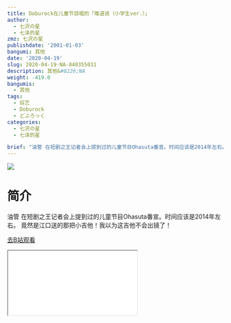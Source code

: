 ```yaml
---
title: Doburock在儿童节目唱的「难道说（小学生ver.）」
author:
  - 七沢の星
  - 七泽的星
zmz: 七沢の星
publishdate: '2001-01-03'
bangumi: 其他
date: '2020-04-19'
slug: 2020-04-19-NA-840355031
description: 其他&#8226;NA
weight: -419.0
bangumis:
  - 其他
tags:
  - 综艺
  - Doburock
  - どぶろっく
categories:
  - 七沢の星
  - 七泽的星

brief: "油管 在短剧之王记者会上提到过的儿童节目Ohasuta番宣。时间应该是2014年左右。 竟然是江口送的那把小吉他！我以为这吉他不会出镜了！"
---
```

![](https://raw.githubusercontent.com/tcgriffith/owaraisite/master/static/tmpimg/48abed826d097bd5c69f91caffc49d9c95230315.jpg.480.jpg)
# 简介  
油管
在短剧之王记者会上提到过的儿童节目Ohasuta番宣。时间应该是2014年左右。
竟然是江口送的那把小吉他！我以为这吉他不会出镜了！  

[去B站观看](https://www.bilibili.com/video/av840355031/)
<div class ="resp-container"><iframe class="testiframe" src="//player.bilibili.com/player.html?aid=840355031"", scrolling="no", allowfullscreen="true" > </iframe></div> 
